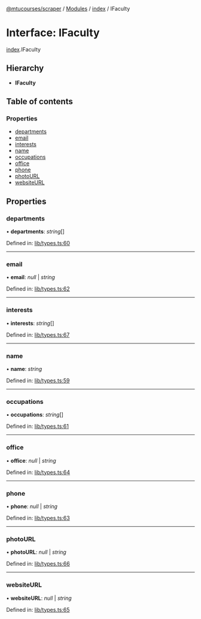 [@mtucourses/scraper](../README.md) / [Modules](../modules.md) / [index](../modules/index.md) / IFaculty

# Interface: IFaculty

[index](../modules/index.md).IFaculty

## Hierarchy

* **IFaculty**

## Table of contents

### Properties

- [departments](index.ifaculty.md#departments)
- [email](index.ifaculty.md#email)
- [interests](index.ifaculty.md#interests)
- [name](index.ifaculty.md#name)
- [occupations](index.ifaculty.md#occupations)
- [office](index.ifaculty.md#office)
- [phone](index.ifaculty.md#phone)
- [photoURL](index.ifaculty.md#photourl)
- [websiteURL](index.ifaculty.md#websiteurl)

## Properties

### departments

• **departments**: *string*[]

Defined in: [lib/types.ts:60](https://github.com/Michigan-Tech-Courses/scrapper/blob/99c8fc6/src/lib/types.ts#L60)

___

### email

• **email**: *null* \| *string*

Defined in: [lib/types.ts:62](https://github.com/Michigan-Tech-Courses/scrapper/blob/99c8fc6/src/lib/types.ts#L62)

___

### interests

• **interests**: *string*[]

Defined in: [lib/types.ts:67](https://github.com/Michigan-Tech-Courses/scrapper/blob/99c8fc6/src/lib/types.ts#L67)

___

### name

• **name**: *string*

Defined in: [lib/types.ts:59](https://github.com/Michigan-Tech-Courses/scrapper/blob/99c8fc6/src/lib/types.ts#L59)

___

### occupations

• **occupations**: *string*[]

Defined in: [lib/types.ts:61](https://github.com/Michigan-Tech-Courses/scrapper/blob/99c8fc6/src/lib/types.ts#L61)

___

### office

• **office**: *null* \| *string*

Defined in: [lib/types.ts:64](https://github.com/Michigan-Tech-Courses/scrapper/blob/99c8fc6/src/lib/types.ts#L64)

___

### phone

• **phone**: *null* \| *string*

Defined in: [lib/types.ts:63](https://github.com/Michigan-Tech-Courses/scrapper/blob/99c8fc6/src/lib/types.ts#L63)

___

### photoURL

• **photoURL**: *null* \| *string*

Defined in: [lib/types.ts:66](https://github.com/Michigan-Tech-Courses/scrapper/blob/99c8fc6/src/lib/types.ts#L66)

___

### websiteURL

• **websiteURL**: *null* \| *string*

Defined in: [lib/types.ts:65](https://github.com/Michigan-Tech-Courses/scrapper/blob/99c8fc6/src/lib/types.ts#L65)

